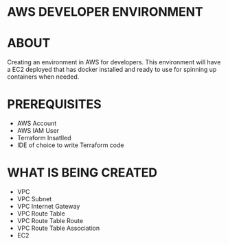 # AWS DEVELOPER ENVIRONMENT



# ABOUT
Creating an environment in AWS for developers. This environment will have a EC2 deployed that has docker installed
and ready to use for spinning up containers when needed.

# PREREQUISITES
- AWS Account
- AWS IAM User
- Terraform Insatlled
- IDE of choice to write Terraform code

# WHAT IS BEING CREATED
- VPC
- VPC Subnet
- VPC Internet Gateway
- VPC Route Table
- VPC Route Table Route
- VPC Route Table Association
- EC2
